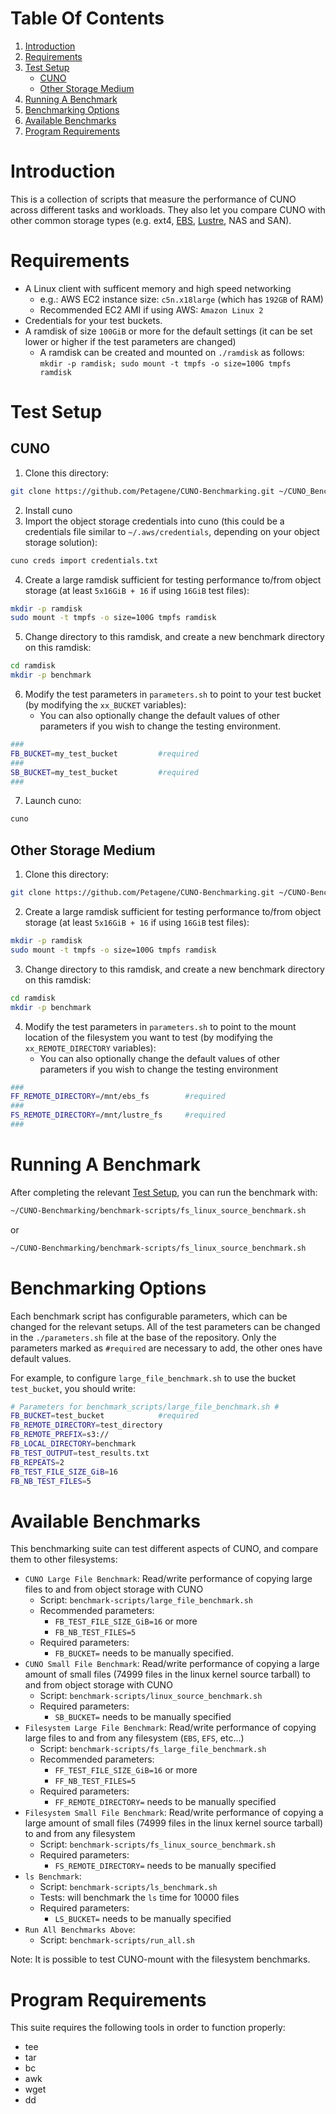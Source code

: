 # Table Of Contents

1. [Introduction](#Introduction)
2. [Requirements](#Requirements)
3. [Test Setup](#test-setup)
   - [CUNO](#cuno)
   - [Other Storage Medium](#other-storage-medium)
4. [Running A Benchmark](#running-a-benchmark)
5. [Benchmarking Options](#benchmarking-options)
6. [Available Benchmarks](#available-benchmarks)
7. [Program Requirements](#program-requirements)
   
# Introduction
   
This is a collection of scripts that measure the performance of CUNO across different tasks and workloads.
They also let you compare CUNO with other common storage types (e.g. ext4, [EBS](https://aws.amazon.com/ebs/), [Lustre](https://www.lustre.org/), NAS and SAN).
   
# Requirements

- A Linux client with sufficent memory and high speed networking
	- e.g.: AWS EC2 instance size: `c5n.x18large` (which has `192GB` of RAM)
	- Recommended EC2 AMI if using AWS: `Amazon Linux 2`
- Credentials for your test buckets.
- A ramdisk of size `100GiB` or more for the default settings (it can be set lower or higher if the test parameters are changed)
	- A ramdisk can be created and mounted on `./ramdisk` as follows: `mkdir -p ramdisk; sudo mount -t tmpfs -o size=100G tmpfs ramdisk`
   

# Test Setup
   
## CUNO

1. Clone this directory:
```bash
git clone https://github.com/Petagene/CUNO-Benchmarking.git ~/CUNO_Benchmarking
```
2. Install cuno
3. Import the object storage credentials into cuno
(this could be a credentials file similar to `~/.aws/credentials`, depending on your object storage solution):
```bash
cuno creds import credentials.txt
```
4. Create a large ramdisk sufficient for testing performance to/from object storage (at least `5x16GiB + 16` if using `16GiB` test files):
```bash
mkdir -p ramdisk
sudo mount -t tmpfs -o size=100G tmpfs ramdisk
```
5. Change directory to this ramdisk, and create a new benchmark directory on this ramdisk:
```bash
cd ramdisk
mkdir -p benchmark
```
6. Modify the test parameters in `parameters.sh` to point to your test bucket (by modifying the `xx_BUCKET` variables):
   * You can also optionally change the default values of other parameters if you wish to change the testing environment.
```bash
###
FB_BUCKET=my_test_bucket         #required
###
SB_BUCKET=my_test_bucket         #required
###
```
7. Launch cuno:
```bash
cuno
```

## Other Storage Medium

1. Clone this directory:
```bash
git clone https://github.com/Petagene/CUNO-Benchmarking.git ~/CUNO-Benchmarking
```
2. Create a large ramdisk sufficient for testing performance to/from object storage (at least `5x16GiB + 16` if using `16GiB` test files):
```bash
mkdir -p ramdisk
sudo mount -t tmpfs -o size=100G tmpfs ramdisk
```
3. Change directory to this ramdisk, and create a new benchmark directory on this ramdisk:
```bash
cd ramdisk
mkdir -p benchmark
```
4. Modify the test parameters in `parameters.sh` to point to the mount location of the filesystem you want to test (by modifying the `xx_REMOTE_DIRECTORY` variables):
   * You can also optionally change the default values of other parameters if you wish to change the testing environment
```bash
###
FF_REMOTE_DIRECTORY=/mnt/ebs_fs        #required
###
FS_REMOTE_DIRECTORY=/mnt/lustre_fs     #required
###
```

# Running A Benchmark

After completing the relevant [Test Setup](#test-setup), you can run the benchmark with:
```bash
~/CUNO-Benchmarking/benchmark-scripts/fs_linux_source_benchmark.sh
```
or
```bash
~/CUNO-Benchmarking/benchmark-scripts/fs_linux_source_benchmark.sh
```


# Benchmarking Options

Each benchmark script has configurable parameters, which can be changed for the relevant setups.
All of the test parameters can be changed in the `./parameters.sh` file at the base of the repository.
Only the parameters marked as `#required` are necessary to add, the other ones have default values.

For example, to configure `large_file_benchmark.sh` to use the bucket `test_bucket`, you should write:
```bash
# Parameters for benchmark_scripts/large_file_benchmark.sh #
FB_BUCKET=test_bucket            #required
FB_REMOTE_DIRECTORY=test_directory
FB_REMOTE_PREFIX=s3://
FB_LOCAL_DIRECTORY=benchmark
FB_TEST_OUTPUT=test_results.txt
FB_REPEATS=2
FB_TEST_FILE_SIZE_GiB=16
FB_NB_TEST_FILES=5
```

# Available Benchmarks

This benchmarking suite can test different aspects of CUNO, and compare them to other filesystems:
   - `CUNO Large File Benchmark`: Read/write performance of copying large files to and from object storage with CUNO
      - Script: `benchmark-scripts/large_file_benchmark.sh` 
      - Recommended parameters:
         - `FB_TEST_FILE_SIZE_GiB=16` or more
         - `FB_NB_TEST_FILES=5`
      - Required parameters:
         - `FB_BUCKET=` needs to be manually specified.
   - `CUNO Small File Benchmark`: Read/write performance of copying a large amount of small files (74999 files in the linux kernel source tarball) to and from object storage with CUNO
      - Script: `benchmark-scripts/linux_source_benchmark.sh` 
      - Required parameters:
         - `SB_BUCKET=` needs to be manually specified
   - `Filesystem Large File Benchmark`: Read/write performance of copying large files to and from any filesystem (`EBS`, `EFS`, etc...)
      - Script: `benchmark-scripts/fs_large_file_benchmark.sh` 
      - Recommended parameters:
         - `FF_TEST_FILE_SIZE_GiB=16` or more
         - `FF_NB_TEST_FILES=5`
      - Required parameters:
         - `FF_REMOTE_DIRECTORY=` needs to be manually specified
   - `Filesystem Small File Benchmark`: Read/write performance of copying a large amount of small files (74999 files in the linux kernel source tarball) to and from any filesystem
      - Script: `benchmark-scripts/fs_linux_source_benchmark.sh` 
      - Required parameters:
         - `FS_REMOTE_DIRECTORY=` needs to be manually specified
   - `ls Benchmark`:
      - Script: `benchmark-scripts/ls_benchmark.sh`
      - Tests: will benchmark the `ls` time for 10000 files
      - Required parameters:
         - `LS_BUCKET=` needs to be manually specified
   - `Run All Benchmarks Above`:
      - Script: `benchmark-scripts/run_all.sh`

Note:
It is possible to test CUNO-mount with the filesystem benchmarks.

# Program Requirements

This suite requires the following tools in order to function properly:
   - tee
   - tar
   - bc
   - awk
   - wget
   - dd
